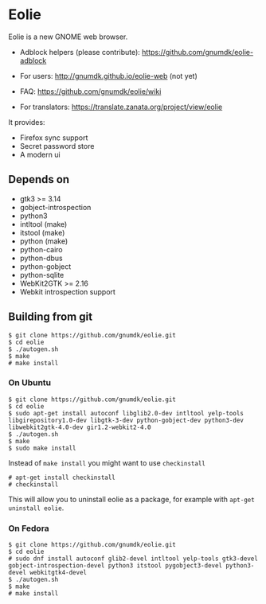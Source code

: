 # Eolie


Eolie is a new GNOME web browser.

- Adblock helpers (please contribute): https://github.com/gnumdk/eolie-adblock

- For users: http://gnumdk.github.io/eolie-web (not yet)

- FAQ: https://github.com/gnumdk/eolie/wiki

- For translators: https://translate.zanata.org/project/view/eolie

It provides:
- Firefox sync support
- Secret password store
- A modern ui

## Depends on

- gtk3 >= 3.14
- gobject-introspection
- python3
- intltool (make)
- itstool (make)
- python (make)
- python-cairo
- python-dbus
- python-gobject
- python-sqlite
- WebKit2GTK >= 2.16
- Webkit introspection support

## Building from git

```
$ git clone https://github.com/gnumdk/eolie.git
$ cd eolie
$ ./autogen.sh
$ make
# make install
```

### On Ubuntu

```
$ git clone https://github.com/gnumdk/eolie.git
$ cd eolie
$ sudo apt-get install autoconf libglib2.0-dev intltool yelp-tools libgirepository1.0-dev libgtk-3-dev python-gobject-dev python3-dev libwebkit2gtk-4.0-dev gir1.2-webkit2-4.0
$ ./autogen.sh
$ make
$ sudo make install
```

Instead of `make install` you might want to use `checkinstall`

```
# apt-get install checkinstall
# checkinstall
```

This will allow you to uninstall eolie as a package, for example with `apt-get uninstall eolie`.

### On Fedora

```
$ git clone https://github.com/gnumdk/eolie.git
$ cd eolie
# sudo dnf install autoconf glib2-devel intltool yelp-tools gtk3-devel gobject-introspection-devel python3 itstool pygobject3-devel python3-devel webkitgtk4-devel
$ ./autogen.sh
$ make
# make install
```

